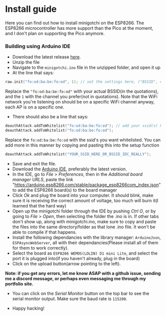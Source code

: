# Install guide

Here you can find out how to install minigotchi on the ESP8266. The ESP8266 microcontroller has more support than the Pico at the moment, and I don't plan on supporting the Pico anymore.

### Building using Arduino IDE

- Download the latest release [here](https://github.com/Pwnagotchi-Unofficial/minigotchi/releases).
- Unzip the file
- Navigate to the `minigotchi.ino` file in the unzipped folder, and open it up
- At the line that says:

```cpp
raw.init("fo:od:ba:be:fo:od", 1); // set the settings here, ("BSSID", channel)
```

Replace the `"fo:od:ba:be:fo:od"` with your actual BSSID(in the quotations), and the `1` with the channel you prefer(not in quotations). Note that the WiFi network you're listening on should be on a specific WiFi channel anyway, each AP is on a specific one. 

- There should also be a line that says:

```cpp
deauthAttack.addToWhitelist("fo:od:ba:be:fo:od"); // add your ssid(s) here
deauthAttack.addToWhitelist("fo:od:ba:be:fo:od");
```

Replace the `fo:od:ba:be:fo:od` with the ssid's you want whitelisted. You can add more in this manner by copying and pasting this into the setup function

```cpp
deauthAttack.addToWhitelist("YOUR_SSID_HERE_OR_BSSID_IDC_REALLY");
```

- Save and exit the file.
- Download the [Arduino IDE](https://https://www.arduino.cc/en/software), preferably the latest version.
- In the IDE, go to *File* > *Preferences*, then in the *Additional board manager URLS*, paste the link "https://arduino.esp8266.com/stable/package_esp8266com_index.json" to add the ESP8266 board(s) to the board manager
- Click *Ok* and plug the board into your computer. It should blink, make sure it is receiving the correct amount of voltage, too much will burn it(I learned that the hard way)
- Open up the minigotchi folder through the IDE by pushing *Ctrl O*, or by going to *File* > *Open*, then selecting the folder the .ino is in. If other tabs don't show up, along with minigotchi.ino, make sure to copy and paste the files into the same directory/folder as that lone .ino file. It won't be able to compile if that happens. 
- Install the following dependancies with the library manager: `ArduinoJson`, `ESPAsyncWebServer`, all with their dependancies(Please install all of them for them to work correctly).
- Select the board as `ESP8266 WEMOS(LOLIN) D1 mini Lite`, and select the port it is plugged into(if you haven't already, plug in the board)
- Click on the upload button(arrow pointing to the left). 

**Note: if you get any errors, let me know ASAP with a github issue, sending me a discord message, or perhaps even messaging me through my portfolio site.**

- You can click on the *Serial Monitor* button on the top bar to see the serial monitor output. Make sure the baud rate is `115200`.

- Happy hacking!

###
